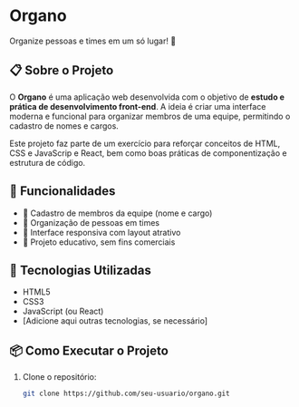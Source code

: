 # Organo

Organize pessoas e times em um só lugar! 🚀

## 📋 Sobre o Projeto

O **Organo** é uma aplicação web desenvolvida com o objetivo de **estudo e prática de desenvolvimento front-end**. A ideia é criar uma interface moderna e funcional para organizar membros de uma equipe, permitindo o cadastro de nomes e cargos.

Este projeto faz parte de um exercício para reforçar conceitos de HTML, CSS e JavaScrip e React, bem como boas práticas de componentização e estrutura de código.

## 🧩 Funcionalidades

- 📄 Cadastro de membros da equipe (nome e cargo)
- 👥 Organização de pessoas em times
- 🎨 Interface responsiva com layout atrativo
- 🧪 Projeto educativo, sem fins comerciais

## 🚀 Tecnologias Utilizadas

- HTML5
- CSS3
- JavaScript (ou React)
- [Adicione aqui outras tecnologias, se necessário]

## 📦 Como Executar o Projeto

1. Clone o repositório:
   ```bash
   git clone https://github.com/seu-usuario/organo.git
